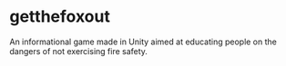 # getthefoxout
An informational game made in Unity aimed at educating people on the dangers of not exercising fire safety.